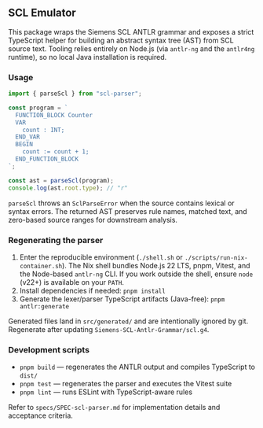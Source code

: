 ## SCL Emulator

This package wraps the Siemens SCL ANTLR grammar and exposes a strict TypeScript helper for building an abstract syntax tree (AST) from SCL source text. Tooling relies entirely on Node.js (via `antlr-ng` and the `antlr4ng` runtime), so no local Java installation is required.

### Usage

```ts
import { parseScl } from "scl-parser";

const program = `
  FUNCTION_BLOCK Counter
  VAR
    count : INT;
  END_VAR
  BEGIN
    count := count + 1;
  END_FUNCTION_BLOCK
`;

const ast = parseScl(program);
console.log(ast.root.type); // "r"
```

`parseScl` throws an `SclParseError` when the source contains lexical or syntax errors. The returned AST preserves rule names, matched text, and zero-based source ranges for downstream analysis.

### Regenerating the parser

1. Enter the reproducible environment (`./shell.sh` or `./scripts/run-nix-container.sh`). The Nix shell bundles Node.js 22 LTS, pnpm, Vitest, and the Node-based `antlr-ng` CLI. If you work outside the shell, ensure `node` (v22+) is available on your `PATH`.
2. Install dependencies if needed: `pnpm install`
3. Generate the lexer/parser TypeScript artifacts (Java-free): `pnpm antlr:generate`

Generated files land in `src/generated/` and are intentionally ignored by git. Regenerate after updating `Siemens-SCL-Antlr-Grammar/scl.g4`.

### Development scripts

- `pnpm build` — regenerates the ANTLR output and compiles TypeScript to `dist/`
- `pnpm test` — regenerates the parser and executes the Vitest suite
- `pnpm lint` — runs ESLint with TypeScript-aware rules

Refer to `specs/SPEC-scl-parser.md` for implementation details and acceptance criteria.

